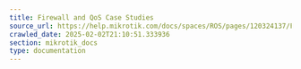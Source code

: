 ```yaml
---
title: Firewall and QoS Case Studies
source_url: https://help.mikrotik.com/docs/spaces/ROS/pages/120324137/Firewall+and+QoS+Case+Studies,
crawled_date: 2025-02-02T21:10:51.333936
section: mikrotik_docs
type: documentation
---
```


